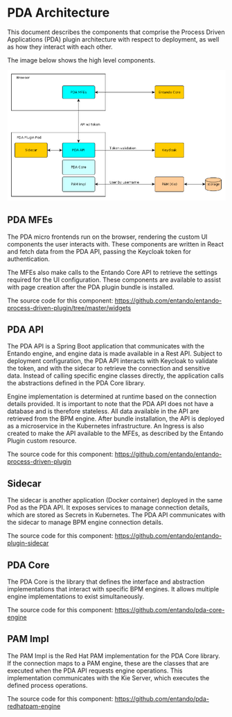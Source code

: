 # PDA Architecture

This document describes the components that comprise the Process Driven Applications (PDA) plugin architecture with respect to
deployment, as well as how they interact with each other.

The image below shows the high level components.

![PDA Architecture](./img/pda-architecture.png)

## PDA MFEs

The PDA micro frontends run on the browser, rendering the custom UI
components the user interacts with. These components are written in React and fetch data from the PDA API, passing the Keycloak token for authentication.

The MFEs also make calls to the Entando Core API to retrieve the
settings required for the UI configuration. These components are available to assist with page creation after the PDA plugin bundle is installed.

The source code for this component:
<https://github.com/entando/entando-process-driven-plugin/tree/master/widgets>

## PDA API

The PDA API is a Spring Boot application that communicates with the Entando engine, and engine data is made available in a Rest API. Subject to deployment configuration, the PDA API interacts with Keycloak to validate the token, and with the sidecar to retrieve the connection and sensitive data. Instead of calling specific engine classes directly, the application calls the abstractions defined in the PDA Core library. 

Engine implementation is determined at runtime based on the connection details
provided. It is important to note that the PDA API does not have a database and is therefore stateless. All data available in the API are retrieved
from the BPM engine. After bundle installation, the API is deployed as a
microservice in the Kubernetes infrastructure. An Ingress is also created to
make the API available to the MFEs, as described by the Entando Plugin custom
resource.

The source code for this component:
<https://github.com/entando/entando-process-driven-plugin>

## Sidecar

The sidecar is another application (Docker container) deployed in the same Pod
as the PDA API. It exposes services to manage connection details, which are
stored as Secrets in Kubernetes. The PDA API communicates with the sidecar to
manage BPM engine connection details.

The source code for this component:
<https://github.com/entando/entando-plugin-sidecar>

## PDA Core

The PDA Core is the library that defines the interface and abstraction implementations that interact with specific BPM engines. It allows multiple engine implementations to exist simultaneously.

The source code for this component:
<https://github.com/entando/pda-core-engine>

## PAM Impl

The PAM Impl is the Red Hat PAM implementation for the PDA Core library. If the connection maps
to a PAM engine, these are the classes that are executed when the
PDA API requests engine operations. This implementation communicates with
the Kie Server, which executes the defined process operations.

The source code for this component:
<https://github.com/entando/pda-redhatpam-engine>

